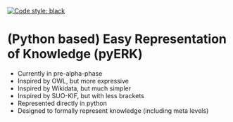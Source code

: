 [![Code style: black](https://img.shields.io/badge/code%20style-black-000000.svg)](https://github.com/psf/black)


# (Python based) Easy Representation of Knowledge (pyERK)

- Currently in pre-alpha-phase
- Inspired by OWL, but more expressive
- Inspired by Wikidata, but much simpler
- Inspired by SUO-KIF, but with less brackets
- Represented directly in python
- Designed to formally represent knowledge (including meta levels)
